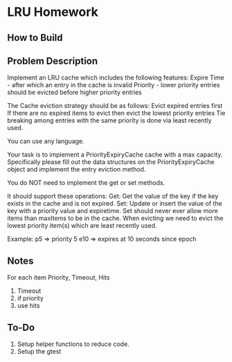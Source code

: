 # LRU Homework
## How to Build

## Problem Description
Implement an LRU cache which includes the following features:
  Expire Time - after which an entry in the cache is invalid
  Priority - lower priority entries should be evicted before higher priority entries

The Cache eviction strategy should be as follows:
  Evict expired entries first
  If there are no expired items to evict then evict the lowest priority entries
    Tie breaking among entries with the same priority is done via least recently used.

You can use any language.

Your task is to implement a PriorityExpiryCache cache with a max capacity.  Specifically please fill out the data structures on the PriorityExpiryCache object and implement the entry eviction method.

You do NOT need to implement the get or set methods.

It should support these operations:
  Get: Get the value of the key if the key exists in the cache and is not expired.
  Set: Update or insert the value of the key with a priority value and expiretime.
    Set should never ever allow more items than maxItems to be in the cache.
    When evicting we need to evict the lowest priority item(s) which are least recently used.

Example:
p5 => priority 5
e10 => expires at 10 seconds since epoch

## Notes
For each item Priority, Timeout, Hits

1. Timeout
2. if priority
3. use hits


## To-Do
1. Setup helper functions to reduce code.
2. Setup the gtest
